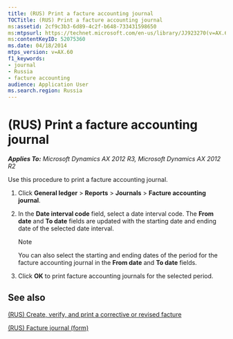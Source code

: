 ```yaml
---
title: (RUS) Print a facture accounting journal
TOCTitle: (RUS) Print a facture accounting journal
ms:assetid: 2cf9c3b3-6d89-4c2f-b648-733431598650
ms:mtpsurl: https://technet.microsoft.com/en-us/library/JJ923270(v=AX.60)
ms:contentKeyID: 52075360
ms.date: 04/18/2014
mtps_version: v=AX.60
f1_keywords:
- journal
- Russia
- facture accounting
audience: Application User
ms.search.region: Russia
---
```


# (RUS) Print a facture accounting journal 


_**Applies To:** Microsoft Dynamics AX 2012 R3, Microsoft Dynamics AX 2012 R2_

Use this procedure to print a facture accounting journal.

1.  Click **General ledger** \> **Reports** \> **Journals** \> **Facture accounting journal**.

2.  In the **Date interval code** field, select a date interval code. The **From date** and **To date** fields are updated with the starting date and ending date of the selected date interval.
    

    > [!NOTE]
    > <P>You can also select the starting and ending dates of the period for the facture accounting journal in the <STRONG>From date</STRONG> and <STRONG>To date</STRONG> fields.</P>



3.  Click **OK** to print facture accounting journals for the selected period.

## See also

[(RUS) Create, verify, and print a corrective or revised facture](rus-create-verify-and-print-a-corrective-or-revised-facture.md)

[(RUS) Facture journal (form)](https://technet.microsoft.com/en-us/library/jj923567\(v=ax.60\))

  


